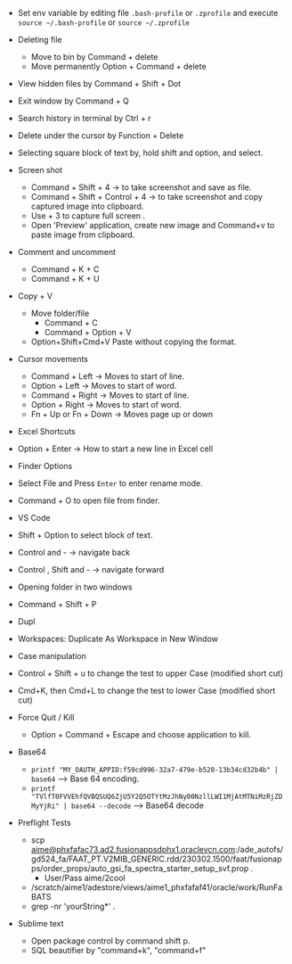 - Set env variable by editing file `.bash-profile` or `.zprofile` and execute `source ~/.bash-profile` or `source ~/.zprofile`
- Deleting file
  - Move to bin by Command + delete
  - Move permanently Option + Command + delete
- View hidden files by Command + Shift + Dot
- Exit window by Command + Q
- Search history in terminal by Ctrl + r
- Delete under the cursor by Function + Delete
- Selecting square block of text by, hold shift and option, and select.

- Screen shot
  - Command + Shift + 4 → to take screenshot and save as file.
  - Command + Shift + Control + 4 → to take screenshot and copy captured image into clipboard.
  - Use + 3 to capture full screen .
  - Open 'Preview' application, create new image and Command+v to paste image from clipboard.

- Comment and uncomment
  - Command + K + C
  - Command + K + U

- Copy + V
  - Move folder/file
    - Command + C
    - Command + Option + V
  - Option+Shift+Cmd+V Paste without copying the format.

- Cursor movements
  - Command + Left → Moves to start of line.
  - Option + Left → Moves to start of word.
  - Command + Right → Moves to start of line.
  - Option + Right → Moves to start of word.
  - Fn + Up or Fn + Down → Moves page up or down

- Excel Shortcuts
 - Option + Enter → How to start a new line in Excel cell
- Finder Options
 - Select File and Press `Enter` to enter rename mode.
 - Command + O to open file from finder.

- VS Code
 - Shift + Option to select block of text.
 - Control and - → navigate back
 - Control , Shift and - → navigate forward
 - Opening folder in two windows
  - Command + Shift + P
  - Dupl
  - Workspaces: Duplicate As Workspace in New Window
 - Case manipulation
  - Control + Shift + u to change the test to upper Case  (modified short cut)
  - Cmd+K, then Cmd+L to change the test to lower Case  (modified short cut)


- Force Quit / Kill
  - Option + Command + Escape and choose application to kill.

- Base64
  - `printf "MY_OAUTH_APPID:f59cd996-32a7-479e-b520-13b34cd32b4b" | base64` --> Base 64 encoding.
  -  `printf "TVlfT0FVVEhfQVBQSUQ6ZjU5Y2Q5OTYtMzJhNy00NzllLWI1MjAtMTNiMzRjZDMyYjRi" | base64 --decode` --> Base64 decode

- Preflight Tests
  - scp aime@phxfafac73.ad2.fusionappsdphx1.oraclevcn.com:/ade_autofs/gd524_fa/FAAT_PT.V2MIB_GENERIC.rdd/230302.1500/faat/fusionapps/order_props/auto_gsi_fa_spectra_starter_setup_svf.prop .
    - User/Pass aime/2cool
  - /scratch/aime1/adestore/views/aime1_phxfafaf41/oracle/work/RunFaBATS
  - grep -nr 'yourString*' .

- Sublime text
  - Open package control by command shift p.
  - SQL beautifier by "command+k", "command+f"


